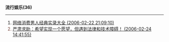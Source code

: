 **流行娱乐(36)**

---

1. <font color='#703c34'>[网络消费男人经典实录大全 (2006-02-22 21:09:10)](https://chzh1019.github.io/chzhshch/43/)
1. [严肃求助：希望实现一个愿望，但遇到法律和技术障碍！ (2006-02-24 14:41:55)](https://chzh1019.github.io/chzhshch/46/)